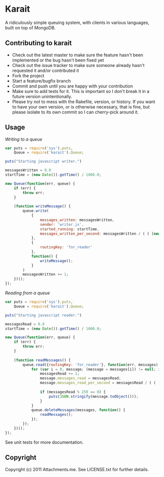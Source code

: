 Karait
======

A ridiculously simple queuing system, with clients in various languages, built on top of MongoDB.

Contributing to karait
----------------------
 
* Check out the latest master to make sure the feature hasn't been implemented or the bug hasn't been fixed yet
* Check out the issue tracker to make sure someone already hasn't requested it and/or contributed it
* Fork the project
* Start a feature/bugfix branch
* Commit and push until you are happy with your contribution
* Make sure to add tests for it. This is important so I don't break it in a future version unintentionally.
* Please try not to mess with the Rakefile, version, or history. If you want to have your own version, or is otherwise necessary, that is fine, but please isolate to its own commit so I can cherry-pick around it.

Usage
-----

_Writing to a queue_

```javascript
var puts = require('sys').puts,
    Queue = require('karait').Queue;

puts("Starting javascript writer.")

messagesWritten = 0.0
startTime = (new Date()).getTime() / 1000.0;

new Queue(function(err, queue) {
    if (err) {
        throw err;
    }
    
    (function writeMessage() {
        queue.write(
            {
                messages_written: messagesWritten,
                sender: 'writer.js',
                started_running: startTime,
                messages_written_per_second: messagesWritten / ( ( (new Date()).getTime() / 1000.0 ) - startTime )
            },
            {
                routingKey: 'for_reader'
            },
            function() {
                writeMessage();
            }
        )
        messagesWritten += 1;
    })();
});
```

_Reading from a queue_

```javascript
var puts = require('sys').puts,
    Queue = require('karait').Queue;

puts("Starting javascript reader.")

messagesRead = 0.0
startTime = (new Date()).getTime() / 1000.0;

new Queue(function(err, queue) {
    if (err) {
        throw err;
    }
    
    (function readMessages() {
        queue.read({routingKey: 'for_reader'}, function(err, messages) {
            for (var i = 0, message; (message = messages[i]) != null; i++) {
                messagesRead += 1;
                message.messages_read = messagesRead;
                message.messages_read_per_second = messagesRead / ( ( (new Date()).getTime() / 1000.0 ) - startTime );
                
                if (messagesRead % 250 == 0) {
                    puts(JSON.stringify(message.toObject()));
                }
            }
            queue.deleteMessages(messages, function() {
                readMessages();
            });
        });
    })();
});
```

See unit tests for more documentation.

Copyright
---------

Copyright (c) 2011 Attachments.me. See LICENSE.txt for
further details.
